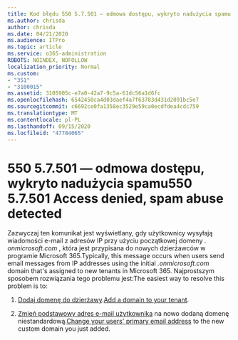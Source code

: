 ```yaml
---
title: Kod błędu 550 5.7.501 — odmowa dostępu, wykryto nadużycia spamu
ms.author: chrisda
author: chrisda
ms.date: 04/21/2020
ms.audience: ITPro
ms.topic: article
ms.service: o365-administration
ROBOTS: NOINDEX, NOFOLLOW
localization_priority: Normal
ms.custom:
- "351"
- "3100015"
ms.assetid: 3105905c-e7a0-42a7-9c5a-61dc56a1d6fc
ms.openlocfilehash: 6542450ca4d03daef4a7f63783d431d2091bc5e7
ms.sourcegitcommit: c6692ce0fa1358ec3529e59ca0ecdfdea4cdc759
ms.translationtype: MT
ms.contentlocale: pl-PL
ms.lasthandoff: 09/15/2020
ms.locfileid: "47784065"
---
```

# <a name="550-57501-access-denied-spam-abuse-detected"></a><span data-ttu-id="c5b69-102">550 5.7.501 — odmowa dostępu, wykryto nadużycia spamu</span><span class="sxs-lookup"><span data-stu-id="c5b69-102">550 5.7.501 Access denied, spam abuse detected</span></span>

<span data-ttu-id="c5b69-103">Zazwyczaj ten komunikat jest wyświetlany, gdy użytkownicy wysyłają wiadomości e-mail z adresów IP przy użyciu początkowej domeny *. onmicrosoft.com* , która jest przypisana do nowych dzierżawców w programie Microsoft 365.</span><span class="sxs-lookup"><span data-stu-id="c5b69-103">Typically, this message occurs when users send email messages from IP addresses using the initial *.onmicrosoft.com* domain that's assigned to new tenants in Microsoft 365.</span></span> <span data-ttu-id="c5b69-104">Najprostszym sposobem rozwiązania tego problemu jest:</span><span class="sxs-lookup"><span data-stu-id="c5b69-104">The easiest way to resolve this problem is to:</span></span>

1. <span data-ttu-id="c5b69-105">[Dodaj domenę do dzierżawy](https://docs.microsoft.com/microsoft-365/admin/setup/add-domain).</span><span class="sxs-lookup"><span data-stu-id="c5b69-105">[Add a domain to your tenant](https://docs.microsoft.com/microsoft-365/admin/setup/add-domain).</span></span>

2. <span data-ttu-id="c5b69-106">[Zmień podstawowy adres e-mail użytkownika](https://docs.microsoft.com/microsoft-365/admin/add-users/change-a-user-name-and-email-address) na nowo dodaną domenę niestandardową.</span><span class="sxs-lookup"><span data-stu-id="c5b69-106">[Change your users' primary email address](https://docs.microsoft.com/microsoft-365/admin/add-users/change-a-user-name-and-email-address) to the new custom domain you just added.</span></span>
